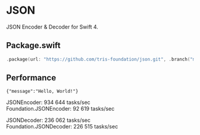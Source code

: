 # JSON

JSON Encoder & Decoder for Swift 4.

## Package.swift

```swift
.package(url: "https://github.com/tris-foundation/json.git", .branch("master"))
```

## Performance
`{"message":"Hello, World!"}`<br>

JSONEncoder: 934 644 tasks/sec<br>
Foundation.JSONEncoder: 92 619 tasks/sec<br>

JSONDecoder: 236 062 tasks/sec<br>
Foundation.JSONDecoder: 226 515 tasks/sec<br>
